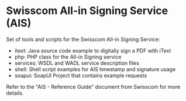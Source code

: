 Swisscom All-in Signing Service (AIS)
============

Set of tools and scripts for the Swisscom All-in Signing Service:

* itext: Java source code example to digitally sign a PDF with iText
* php: PHP class for the All-in Signing service
* services: WSDL and WADL service description files
* shell: Shell script examples for AIS timestamp and signature usage
* soapui: SoapUI Project that contains example requests

Refer to the "AIS - Reference Guide" document from Swisscom for more details.
